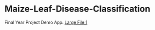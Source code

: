 # Maize-Leaf-Disease-Classification
Final Year Project Demo App. 
[Large File 1](https://drive.google.com/file/d/1-fRR5sujo8_alKyO2Sh84bNCp5OZqQTe/view?usp=sharing)

